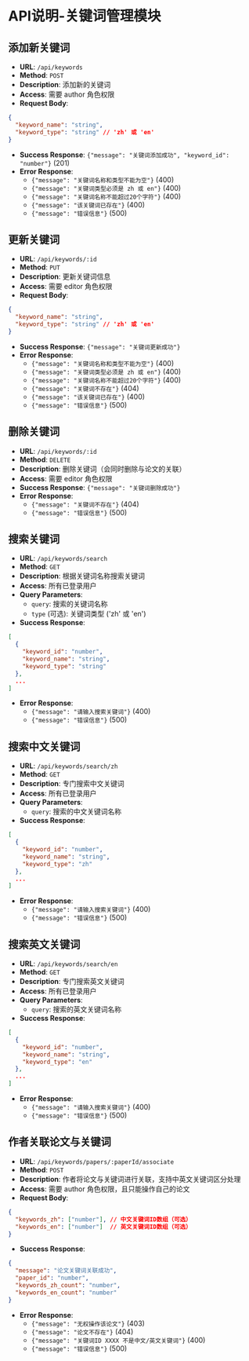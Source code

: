 # API说明-关键词管理模块

<!-- ## 获取所有关键词列表
- **URL**: `/api/keywords`
- **Method**: `GET`
- **Description**: 获取所有关键词列表，按中英文分类
- **Access**: 所有已登录用户
- **Success Response**:
```json
{
  "zh": [
    {
      "keyword_id": "number",
      "keyword_name": "string",
      "keyword_type": "zh"
    },
    ...
  ],
  "en": [
    {
      "keyword_id": "number",
      "keyword_name": "string",
      "keyword_type": "en"
    },
    ...
  ]
}
```
- **Error Response**: `{"message": "错误信息"}` (500) -->

## 添加新关键词
- **URL**: `/api/keywords`
- **Method**: `POST`
- **Description**: 添加新的关键词
- **Access**: 需要 author 角色权限
- **Request Body**:
```json
{
  "keyword_name": "string",
  "keyword_type": "string" // 'zh' 或 'en'
}
```
- **Success Response**: `{"message": "关键词添加成功", "keyword_id": "number"}` (201)
- **Error Response**: 
  - `{"message": "关键词名称和类型不能为空"}` (400)
  - `{"message": "关键词类型必须是 zh 或 en"}` (400)
  - `{"message": "关键词名称不能超过20个字符"}` (400)
  - `{"message": "该关键词已存在"}` (400)
  - `{"message": "错误信息"}` (500)

## 更新关键词
- **URL**: `/api/keywords/:id`
- **Method**: `PUT`
- **Description**: 更新关键词信息
- **Access**: 需要 editor 角色权限
- **Request Body**:
```json
{
  "keyword_name": "string",
  "keyword_type": "string" // 'zh' 或 'en'
}
```
- **Success Response**: `{"message": "关键词更新成功"}`
- **Error Response**: 
  - `{"message": "关键词名称和类型不能为空"}` (400)
  - `{"message": "关键词类型必须是 zh 或 en"}` (400)
  - `{"message": "关键词名称不能超过20个字符"}` (400)
  - `{"message": "关键词不存在"}` (404)
  - `{"message": "该关键词已存在"}` (400)
  - `{"message": "错误信息"}` (500)

## 删除关键词
- **URL**: `/api/keywords/:id`
- **Method**: `DELETE`
- **Description**: 删除关键词（会同时删除与论文的关联）
- **Access**: 需要 editor 角色权限
- **Success Response**: `{"message": "关键词删除成功"}`
- **Error Response**: 
  - `{"message": "关键词不存在"}` (404)
  - `{"message": "错误信息"}` (500)

## 搜索关键词
- **URL**: `/api/keywords/search`
- **Method**: `GET`
- **Description**: 根据关键词名称搜索关键词
- **Access**: 所有已登录用户
- **Query Parameters**:
  - `query`: 搜索的关键词名称
  - `type` (可选): 关键词类型 ('zh' 或 'en')
- **Success Response**: 
```json
[
  {
    "keyword_id": "number",
    "keyword_name": "string",
    "keyword_type": "string"
  },
  ...
]
```
- **Error Response**: 
  - `{"message": "请输入搜索关键词"}` (400)
  - `{"message": "错误信息"}` (500)

## 搜索中文关键词
- **URL**: `/api/keywords/search/zh`
- **Method**: `GET`
- **Description**: 专门搜索中文关键词
- **Access**: 所有已登录用户
- **Query Parameters**:
  - `query`: 搜索的中文关键词名称
- **Success Response**: 
```json
[
  {
    "keyword_id": "number",
    "keyword_name": "string",
    "keyword_type": "zh"
  },
  ...
]
```
- **Error Response**: 
  - `{"message": "请输入搜索关键词"}` (400)
  - `{"message": "错误信息"}` (500)

## 搜索英文关键词
- **URL**: `/api/keywords/search/en`
- **Method**: `GET`
- **Description**: 专门搜索英文关键词
- **Access**: 所有已登录用户
- **Query Parameters**:
  - `query`: 搜索的英文关键词名称
- **Success Response**: 
```json
[
  {
    "keyword_id": "number",
    "keyword_name": "string",
    "keyword_type": "en"
  },
  ...
]
```
- **Error Response**: 
  - `{"message": "请输入搜索关键词"}` (400)
  - `{"message": "错误信息"}` (500)

## 作者关联论文与关键词
- **URL**: `/api/keywords/papers/:paperId/associate`
- **Method**: `POST`
- **Description**: 作者将论文与关键词进行关联，支持中英文关键词区分处理
- **Access**: 需要 author 角色权限，且只能操作自己的论文
- **Request Body**: 
```json
{
  "keywords_zh": ["number"], // 中文关键词ID数组（可选）
  "keywords_en": ["number"]  // 英文关键词ID数组（可选）
}
```
- **Success Response**: 
```json
{
  "message": "论文关键词关联成功",
  "paper_id": "number",
  "keywords_zh_count": "number",
  "keywords_en_count": "number"
}
```
- **Error Response**: 
  - `{"message": "无权操作该论文"}` (403)
  - `{"message": "论文不存在"}` (404)
  - `{"message": "关键词ID XXXX 不是中文/英文关键词"}` (400)
  - `{"message": "错误信息"}` (500)